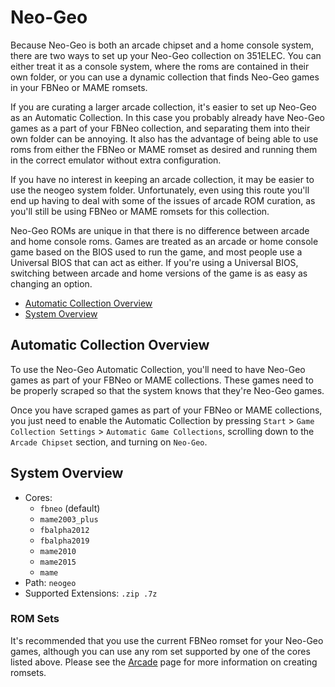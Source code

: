 # Neo-Geo

Because Neo-Geo is both an arcade chipset and a home console system, there are two ways to set up your Neo-Geo collection on 351ELEC. You can either treat it as a console system, where the roms are contained in their own folder, or you can use a dynamic collection that finds Neo-Geo games in your FBNeo or MAME romsets.

If you are curating a larger arcade collection, it's easier to set up Neo-Geo as an Automatic Collection. In this case you probably already have Neo-Geo games as a part of your FBNeo collection, and separating them into their own folder can be annoying. It also has the advantage of being able to use roms from either the FBNeo or MAME romset as desired and running them in the correct emulator without extra configuration.

If you have no interest in keeping an arcade collection, it may be easier to use the neogeo system folder. Unfortunately, even using this route you'll end up having to deal with some of the issues of arcade ROM curation, as you'll still be using FBNeo or MAME romsets for this collection.

Neo-Geo ROMs are unique in that there is no difference between arcade and home console roms. Games are treated as an arcade or home console game based on the BIOS used to run the game, and most people use a Universal BIOS that can act as either. If you're using a Universal BIOS, switching between arcade and home versions of the game is as easy as changing an option.

- [Automatic Collection Overview](#automatic-collection-overview)
- [System Overview](#system-overview)

## Automatic Collection Overview

To use the Neo-Geo Automatic Collection, you'll need to have Neo-Geo games as part of your FBNeo or MAME collections. These games need to be properly scraped so that the system knows that they're Neo-Geo games.

Once you have scraped games as part of your FBNeo or MAME collections, you just need to enable the Automatic Collection by pressing `Start` > `Game Collection Settings` > `Automatic Game Collections`, scrolling down to the `Arcade Chipset` section, and turning on `Neo-Geo`.

## System Overview

- Cores:
  - `fbneo` (default)
  - `mame2003_plus`
  - `fbalpha2012`
  - `fbalpha2019`
  - `mame2010`
  - `mame2015`
  - `mame`
- Path: `neogeo`
- Supported Extensions: `.zip .7z`

### ROM Sets

It's recommended that you use the current FBNeo romset for your Neo-Geo games, although you can use any rom set supported by one of the cores listed above. Please see the [Arcade](Arcade) page for more information on creating romsets.
